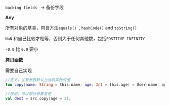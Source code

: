 `backing fields ` -> 备份字段



**Any**

所有对象的基类，包含方法`equals() `, `hashCode()` and `toString()`

`NaN` 和自己比较才相等，否则大于任何其他数，包括`POSITIVE_INFINITY` 

`-0.0` 比 `0.0` 要小



**拷贝函数**

需要自己实现

```kotlin
//定义，注意参数默认为当前实例的值
fun copy(name: String = this.name, age: Int = this.age) = User(name, age)

//使用，可以部分参数变更
val dest = src.copy(age = 2);
```



